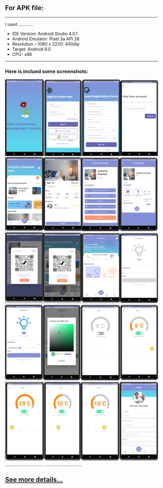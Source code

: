 

For APK file:
------------
------------

I used ............

- IDE Version: Android Studio 4.0.1
- Android Emulator: Pixel 3a API 28  
- Resolution – 1080 x 2220: 440dip
- Target: Android 9.0
- CPU- x86
------------

### Here is inclued some screenshots:
![1_no_pic](Screenshots/1.JPG)
![2_no_pic](Screenshots/2.JPG)
![3_no_pic](Screenshots/3.JPG)
![4_no_pic](Screenshots/4.JPG)
![5_no_pic](Screenshots/5.JPG)
...............................
...............................

## [See more details...](https://www.slideshare.net/NafizMdImtiazUddin/flutterdart-project-hotel-management-system)

